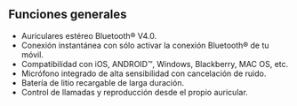 Funciones generales
--------------
*	Auriculares estéreo Bluetooth® V4.0.
*	Conexión instantánea con sólo activar la conexión Bluetooth® de tu móvil.
* Compatibilidad con iOS, ANDROID™, Windows, Blackberry, MAC OS, etc.
*	Micrófono integrado de alta sensibilidad con cancelación de ruido.
* Batería de litio recargable de larga duración.
* Control de llamadas y reproducción desde el propio auricular.
